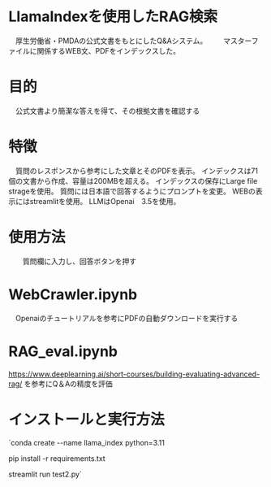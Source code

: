 # LlamaIndexを使用したRAG検索
　厚生労働省・PMDAの公式文書をもとにしたQ&Aシステム。
　　マスターファイルに関係するWEB文、PDFをインデックスした。
# 目的
 　公式文書より簡潔な答えを得て、その根拠文書を確認する
# 特徴
 　質問のレスポンスから参考にした文章とそのPDFを表示。
  インデックスは71個の文書から作成、容量は200MBを超える。
  インデックスの保存にLarge file strageを使用。
   質問には日本語で回答するようにプロンプトを変更。
   WEBの表示にはstreamlitを使用。
   LLMはOpenai　3.5を使用。
# 使用方法　
　　質問欄に入力し、回答ボタンを押す
# WebCrawler.ipynb
　Openaiのチュートリアルを参考にPDFの自動ダウンロードを実行する
# RAG_eval.ipynb
  https://www.deeplearning.ai/short-courses/building-evaluating-advanced-rag/
  を参考にQ＆Aの精度を評価
# インストールと実行方法
`conda create --name llama_index python=3.11

pip install -r requirements.txt

streamlit run test2.py`
